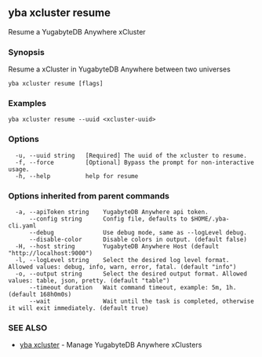 ## yba xcluster resume

Resume a YugabyteDB Anywhere xCluster

### Synopsis

Resume a xCluster in YugabyteDB Anywhere between two universes

```
yba xcluster resume [flags]
```

### Examples

```
yba xcluster resume --uuid <xcluster-uuid>
```

### Options

```
  -u, --uuid string   [Required] The uuid of the xcluster to resume.
  -f, --force         [Optional] Bypass the prompt for non-interactive usage.
  -h, --help          help for resume
```

### Options inherited from parent commands

```
  -a, --apiToken string    YugabyteDB Anywhere api token.
      --config string      Config file, defaults to $HOME/.yba-cli.yaml
      --debug              Use debug mode, same as --logLevel debug.
      --disable-color      Disable colors in output. (default false)
  -H, --host string        YugabyteDB Anywhere Host (default "http://localhost:9000")
  -l, --logLevel string    Select the desired log level format. Allowed values: debug, info, warn, error, fatal. (default "info")
  -o, --output string      Select the desired output format. Allowed values: table, json, pretty. (default "table")
      --timeout duration   Wait command timeout, example: 5m, 1h. (default 168h0m0s)
      --wait               Wait until the task is completed, otherwise it will exit immediately. (default true)
```

### SEE ALSO

* [yba xcluster](yba_xcluster.md)	 - Manage YugabyteDB Anywhere xClusters

